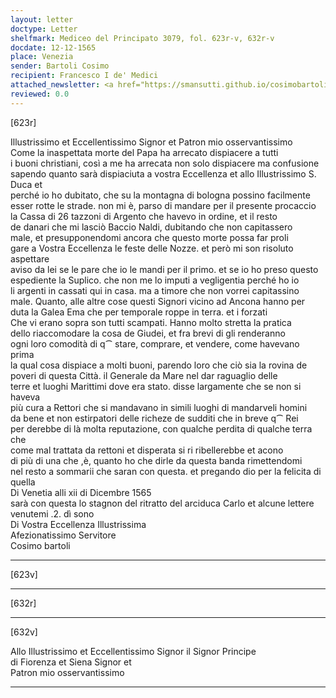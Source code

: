 ```yaml
---
layout: letter
doctype: Letter
shelfmark: Mediceo del Principato 3079, fol. 623r-v, 632r-v
docdate: 12-12-1565
place: Venezia
sender: Bartoli Cosimo
recipient: Francesco I de' Medici
attached_newsletter: <a href="https://smansutti.github.io/cosimobartoli/texts/2976_144/">2976_144</a>
reviewed: 0.0
---
```


[623r]  
  
  
Illustrissimo et Eccellentissimo Signor et Patron mio osservantissimo  
Come la inaspettata morte del Papa ha arrecato dispiacere a tutti  
i buoni christiani, così a me ha arrecata non solo dispiacere ma confusione  
sapendo quanto sarà dispiaciuta a vostra Eccellenza et allo Illustrissimo S. Duca et  
perché io ho dubitato, che su la montagna di bologna possino facilmente  
esser rotte le strade. non mi è, parso di mandare per il presente procaccio  
la Cassa di 26 tazzoni di Argento che havevo in ordine, et il resto  
de danari che mi lasciò Baccio Naldi, dubitando che non capitassero  
male, et presupponendomi ancora che questo morte possa far proli  
gare a Vostra Eccellenza le feste delle Nozze. et però mi son risoluto aspettare  
aviso da lei se le pare che io le mandi per il primo. et se io ho preso questo  
espediente la Suplico. che non me lo imputi a vegligentia perché ho io  
li argenti in cassati qui in casa. ma a timore che non vorrei capitassino  
male. Quanto, alle altre cose questi Signori vicino ad Ancona hanno per  
duta la Galea Ema che per temporale roppe in terra. et i forzati  
Che vi erano sopra son tutti scampati. Hanno molto stretta la pratica  
dello riaccomodare la cosa de Giudei, et fra brevi di gli renderanno  
ogni loro comodità di q⁀ stare, comprare, et vendere, come havevano prima  
la qual cosa dispiace a molti buoni, parendo loro che ciò sia la rovina de  
poveri di questa Città. il Generale da Mare nel dar raguaglio delle  
terre et luoghi Marittimi dove era stato. disse largamente che se non si haveva  
più cura a Rettori che si mandavano in simili luoghi di mandarveli homini  
da bene et non estirpatori delle richeze de sudditi che in breve q⁀ Rei  
per derebbe di là molta reputazione, con qualche perdita di qualche terra che  
come mal trattata da rettoni et disperata si ri ribellerebbe et acono  
di più di una che ,è, quanto ho che dirle da questa banda rimettendomi  
nel resto a sommarii che saran con questa. et pregando dio per la felicita di quella  
Di Venetia alli xii di Dicembre 1565  
sarà con questa lo stagnon del ritratto del arciduca Carlo et alcune lettere venutemi .2. dì sono  
Di Vostra Eccellenza Illustrissima  
Afezionatissimo Servitore  
Cosimo bartoli  
  
---  

[623v]  
  
  
  
---  

[632r]  
  
  
  
---  

[632v]  
  
  
Allo Illustrissimo et Eccellentissimo Signor il Signor Principe  
di Fiorenza et Siena Signor et  
Patron mio osservantissimo  
  
---  

